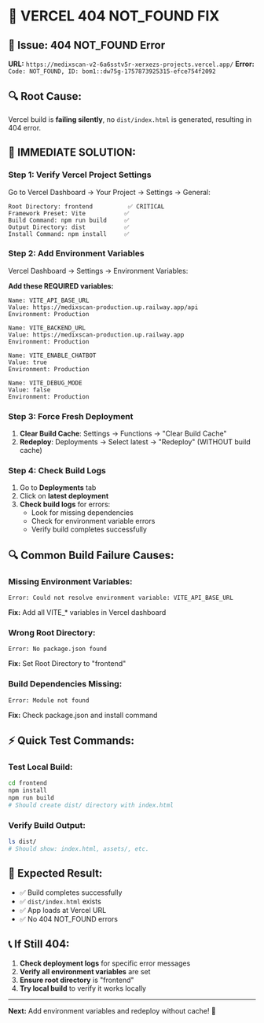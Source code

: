 # 🔧 VERCEL 404 NOT_FOUND FIX

## 🎯 **Issue:** 404 NOT_FOUND Error
**URL:** `https://medixscan-v2-6a6sstv5r-xerxezs-projects.vercel.app/`
**Error:** `Code: NOT_FOUND, ID: bom1::dw75g-1757873925315-efce754f2092`

## 🔍 **Root Cause:**
Vercel build is **failing silently**, no `dist/index.html` is generated, resulting in 404 error.

## 🚀 **IMMEDIATE SOLUTION:**

### **Step 1: Verify Vercel Project Settings**
Go to Vercel Dashboard → Your Project → Settings → General:

```
Root Directory: frontend          ✅ CRITICAL
Framework Preset: Vite           ✅ 
Build Command: npm run build     ✅
Output Directory: dist           ✅
Install Command: npm install     ✅
```

### **Step 2: Add Environment Variables**
Vercel Dashboard → Settings → Environment Variables:

**Add these REQUIRED variables:**
```
Name: VITE_API_BASE_URL
Value: https://medixscan-production.up.railway.app/api
Environment: Production

Name: VITE_BACKEND_URL
Value: https://medixscan-production.up.railway.app
Environment: Production

Name: VITE_ENABLE_CHATBOT
Value: true
Environment: Production

Name: VITE_DEBUG_MODE
Value: false
Environment: Production
```

### **Step 3: Force Fresh Deployment**
1. **Clear Build Cache**: Settings → Functions → "Clear Build Cache"
2. **Redeploy**: Deployments → Select latest → "Redeploy" (WITHOUT build cache)

### **Step 4: Check Build Logs**
1. Go to **Deployments** tab
2. Click on **latest deployment**
3. **Check build logs** for errors:
   - Look for missing dependencies
   - Check for environment variable errors
   - Verify build completes successfully

## 🔍 **Common Build Failure Causes:**

### **Missing Environment Variables:**
```
Error: Could not resolve environment variable: VITE_API_BASE_URL
```
**Fix:** Add all VITE_* variables in Vercel dashboard

### **Wrong Root Directory:**
```
Error: No package.json found
```
**Fix:** Set Root Directory to "frontend"

### **Build Dependencies Missing:**
```
Error: Module not found
```
**Fix:** Check package.json and install command

## ⚡ **Quick Test Commands:**

### **Test Local Build:**
```bash
cd frontend
npm install
npm run build
# Should create dist/ directory with index.html
```

### **Verify Build Output:**
```bash
ls dist/
# Should show: index.html, assets/, etc.
```

## 🎯 **Expected Result:**
- ✅ Build completes successfully
- ✅ `dist/index.html` exists  
- ✅ App loads at Vercel URL
- ✅ No 404 NOT_FOUND errors

## 📞 **If Still 404:**
1. **Check deployment logs** for specific error messages
2. **Verify all environment variables** are set
3. **Ensure root directory** is "frontend"
4. **Try local build** to verify it works locally

---
**Next:** Add environment variables and redeploy without cache! 🚀